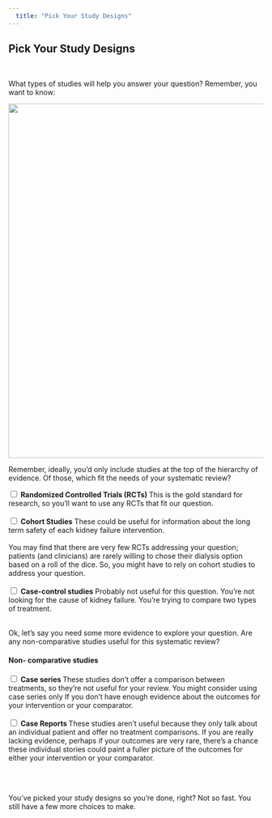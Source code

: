 ```yaml
---
  title: "Pick Your Study Designs"
---
```



## Pick Your Study Designs

<br>

What types of studies will help you answer your question?  Remember, you want to know:

<center>
<img src="{{site.baseurl}}/img/pop9.gif" width="700" >
</center>


Remember, ideally, you’d only include studies at the top of the hierarchy of evidence. Of those, which fit the needs of your systematic review? 


<form action="/action_page.php" method="get">
  <input type="checkbox" name="RCT" value="started"> <b>Randomized Controlled Trials (RCTs)  </b> This is the gold standard for research, so you’ll want to use any RCTs that fit our question. <br><br>
  <input type="checkbox" name="SR" value="st" > <b>Cohort Studies</b> These could be useful for information about the long term safety of each kidney failure intervention. 
<br><br>
You may find that there are very few RCTs addressing your question; patients (and clinicians) are rarely willing to chose their dialysis option based on a roll of the dice. So, you might have to rely on cohort studies to address your question.<br><br>
  <input type="checkbox" name="SR" value="knowledge" > <b>Case-control studies</b>   Probably not useful for this question. You’re not looking for the cause of kidney failure. You’re trying to compare two types of treatment. <br> <br>
</form>



Ok, let’s say you need some more evidence to explore your question. Are any non-comparative studies useful for this systematic review?

#### Non- comparative studies


<form action="/action_page.php" method="get">
  <input type="checkbox" name="case_series" value="started"> <b>Case series  </b> These studies don’t offer a comparison between treatments, so they’re not useful for your review.  You might consider using case series only If you don’t have enough evidence about the outcomes for your intervention or your comparator. <br><br>
  <input type="checkbox" name="case_reports" value="st" > <b>Case Reports </b> These studies aren’t useful because they only talk about an individual patient and offer no treatment comparisons. If you are really lacking evidence, perhaps if your outcomes are very rare, there’s a chance these individual stories could paint a fuller picture of the outcomes for either your intervention or your comparator.

<br><br>
</form>

 
	
You’ve picked your study designs so you’re done, right? Not so fast. You still have a few more choices to make.
